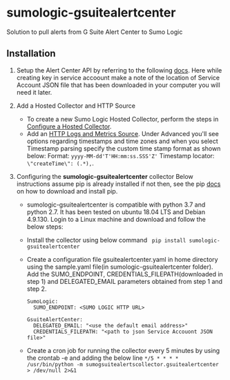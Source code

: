 # sumologic-gsuitealertcenter
Solution to pull alerts from G Suite Alert Center to Sumo Logic


## Installation

1. Setup the Alert Center API by referring to the following [docs](https://developers.google.com/admin-sdk/alertcenter/guides/prerequisites). Here while creating key in service accoount make a note of the location of Service Account JSON file that has been downloaded in your computer you will need it later.

2. Add a Hosted Collector and HTTP Source

    * To create a new Sumo Logic Hosted Collector, perform the steps in [Configure a Hosted Collector](https://help.sumologic.com/03Send-Data/Hosted-Collectors/Configure-a-Hosted-Collector).
    * Add an [HTTP Logs and Metrics Source](https://help.sumologic.com/03Send-Data/Sources/02Sources-for-Hosted-Collectors/HTTP-Source). Under Advanced you'll see options regarding timestamps and time zones and when you select Timestamp parsing specify the custom time stamp format as shown below: Format: `yyyy-MM-dd'T'HH:mm:ss.SSS'Z'` Timestamp locator: `\"createTime\": (.*),`.
3. Configuring the **sumologic-gsuitealertcenter** collector
    Below instructions assume pip is already installed if not then, see the pip [docs](https://pip.pypa.io/en/stable/installing/) on how to download and install pip.

    * sumologic-gsuitealertcenter is compatible with python 3.7 and python 2.7. It has been tested on ubuntu 18.04 LTS and Debian 4.9.130.
    Login to a Linux machine and download and follow the below steps:

    * Install the collector using below command
      ``` pip install sumologic-gsuitealertcenter```

    * Create a configuration file gsuitealertcenter.yaml in home directory using the sample.yaml file(in sumologic-gsuitealertcenter folder).
      Add the SUMO_ENDPOINT, CREDENTIALS_FILEPATH(downloaded in step 1) and DELEGATED_EMAIL parameters obtained from step 1 and step 2.

      ```
      SumoLogic:
        SUMO_ENDPOINT: <SUMO LOGIC HTTP URL>
        
      GsuiteAlertCenter:
        DELEGATED_EMAIL: "<use the default email address>"
        CREDENTIALS_FILEPATH: "<path to json Service Accouont JSON file>"

      ```
    * Create a cron job  for running the collector every 5 minutes by using the crontab -e and adding the below line
        `*/5 * * * *  /usr/bin/python -m sumogsuitealertscollector.gsuitealertcenter > /dev/null 2>&1`
